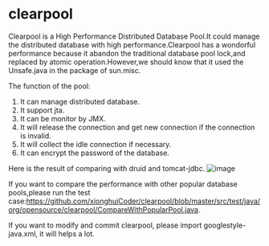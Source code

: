 clearpool
=========

Clearpool is a High Performance Distributed Database Pool.It could manage the distributed database with high performance.Clearpool has a wondorful performance because it abandon the traditional database pool lock,and replaced by atomic operation.However,we should know that it used the Unsafe.java in the package of sun.misc.

The function of the pool:
<ol>
<li>It can manage distributed database.</li>
<li>It support jta.</li>
<li>It can be monitor by JMX.</li>
<li>It will release the connection and get new connection if the connection is invalid.</li>
<li>It will collect the idle connection if necessary.</li>
<li>It can encrypt the password of the database.</li>
</ol>

Here is the result of comparing with druid and tomcat-jdbc.
![image](https://github.com/xionghuiCoder/clearpool/blob/master/src/test/resources/img/compare.png)

If you want to compare the performance with other popular database pools,please run the test case:https://github.com/xionghuiCoder/clearpool/blob/master/src/test/java/org/opensource/clearpool/CompareWithPopularPool.java.

If you want to modify and commit clearpool, please import googlestyle-java.xml, it will helps a lot.
